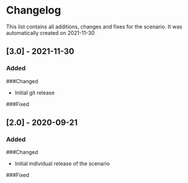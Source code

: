 # Changelog
This list contains all additions, changes and fixes for the scenario.
It was automatically created on 2021-11-30

## [3.0] - 2021-11-30
### Added

###Changed
- Initial git release

###Fixed


## [2.0] - 2020-09-21
### Added

###Changed
- Initial individual release of the scenario

###Fixed
